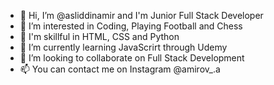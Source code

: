 - 👋 Hi, I’m @asliddinamir and I'm Junior Full Stack Developer 
- 👀 I’m interested in Coding, Playing Football and Chess
- 💪 I'm skillful in HTML, CSS and Python
- 🌱 I’m currently learning JavaScrirt through Udemy
- 💞️ I’m looking to collaborate on Full Stack Development
- 📫 You can contact me on Instagram @amirov_.a


